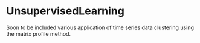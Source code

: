 # UnsupervisedLearning
Soon to be included various application of time series data clustering using the matrix profile method.
